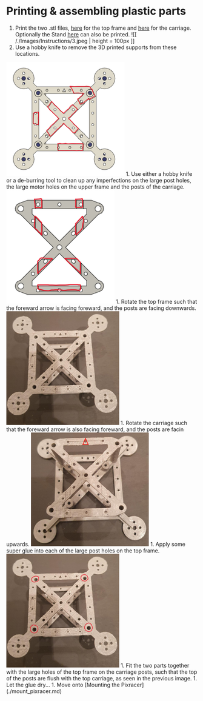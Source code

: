 # Printing & assembling plastic parts

1. Print the two .stl files, [here](/./Mechanical%20Design/STL%20Files/Frame_top.stl) for the top frame and [here](/./Mechanical%20Design/STL%20Files/Frame_carriage.stl) for the carriage. Optionally the Stand [here](/./Mechanical%20Design/STL%20Files/Stand.stl) can also be printed.
![[ /./Images/Instructions/3.jpeg | height = 100px ]]
1. Use a hobby knife to remove the 3D printed supports from these locations. 
<img src="/./Images/Instructions/supp1.png" height="300">
1. Use either a hobby knife or a de-burring tool to clean up any imperfections on the large post holes, the large motor holes on the upper frame and the posts of the carriage. 
<img src="/./Images/Instructions/supp2.png" height="300">
1. Rotate the top frame such that the foreward arrow is facing foreward, and the posts are facing downwards. 
<img src="/./Images/Instructions/1.jpeg" height="300">
1. Rotate the carriage such that the foreward arrow is also facing foreward, and the posts are facin upwards. 
<img src="/./Images/Instructions/2.jpg" height="300">
1. Apply some super glue into each of the large post holes on the top frame.
<img src="/./Images/Instructions/1glue.jpg" height="300">
1. Fit the two parts together with the large holes of the top frame on the carriage posts, such that the top of the posts are flush with the top carriage, as seen in the previous image.  
1. Let the glue dry...  
1. Move onto [Mounting the Pixracer](./mount_pixracer.md)


